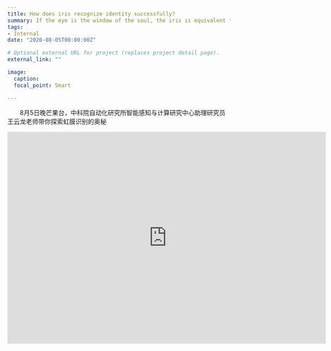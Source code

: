 ```yaml
---
title: How does iris recognize identity successfully?
summary: If the eye is the window of the soul, the iris is equivalent to the ID card of the window. So, what is the secret in our eyes?
tags:
- Internal
date: "2020-08-05T00:00:00Z"

# Optional external URL for project (replaces project detail page).
external_link: ""

image:
  caption: 
  focal_point: Smart

---
```

&emsp;&emsp;8月5日晚芒果台，中科院自动化研究所智能感知与计算研究中心助理研究员王云龙老师带你探索虹膜识别的奥秘


<iframe frameborder="0" width="720px" height="480px" src="https://www.mgtv.com/s/9538853.html" allowFullScreen="true"></iframe>
